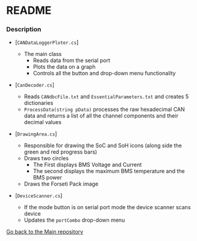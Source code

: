 # README #

### Description ###

- [`CANDataLoggerPloter.cs`]
	* The main class
		- Reads data from the serial port
		- Plots the data on a graph
		- Controls all the button and drop-down menu functionality
		
- [`CanDecoder.cs`]
	- Reads `CANdbcFile.txt` and `EssentialParameters.txt` and creates 5 dictionaries
	- `ProcessData(string pData)` processes the raw hexadecimal CAN data and returns a list of all the channel components and their decimal values
	
- [`DrawingArea.cs`]
	- Responsible for drawing the SoC and SoH icons (along side the green and red progress bars)
	- Draws two circles
		- The First displays BMS Voltage and Current
		- The second displays the maximum BMS temperature and the BMS power
	- Draws the Forseti Pack image
	
- [`DeviceScanner.cs`]
	- If the mode button is on serial port mode the device scanner scans device
	- Updates the `portCombo` drop-down menu
	

[Go back to the Main repository](https://bitbucket.org/nyobolt/can_microcontroller_interface/src/main/)
